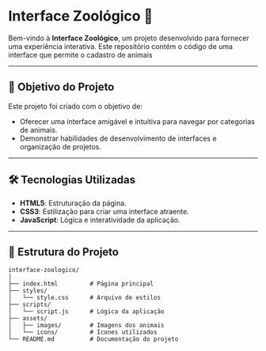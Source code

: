 # Interface Zoológico 🐾

Bem-vindo à **Interface Zoológico**, um projeto desenvolvido para fornecer uma experiência interativa. Este repositório contém o código de uma interface que permite o cadastro de animais 

---

## 🚀 Objetivo do Projeto

Este projeto foi criado com o objetivo de:

- Oferecer uma interface amigável e intuitiva para navegar por categorias de animais.
- Demonstrar habilidades de desenvolvimento de interfaces e organização de projetos.

---

## 🛠️ Tecnologias Utilizadas

- **HTML5**: Estruturação da página.
- **CSS3**: Estilização para criar uma interface atraente.
- **JavaScript**: Lógica e interatividade da aplicação.


---

## 📂 Estrutura do Projeto

```plaintext
interface-zoologico/
│
├── index.html         # Página principal
├── styles/
│   └── style.css      # Arquivo de estilos
├── scripts/
│   └── script.js      # Lógica da aplicação
├── assets/
│   ├── images/        # Imagens dos animais
│   └── icons/         # Ícones utilizados
└── README.md          # Documentação do projeto
